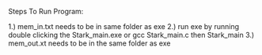 Steps To Run Program:

1.) mem_in.txt needs to be in same folder as exe
2.) run exe by running double clicking the Stark_main.exe or gcc Stark_main.c then Stark_main
3.) mem_out.xt needs to be in the same folder as exe